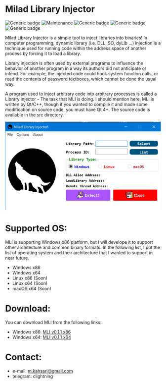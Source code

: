 # Milad Library Injector

![Generic badge](https://img.shields.io/badge/version-0.1.1-red.svg)
![Maintenance](https://img.shields.io/badge/Maintained%3F-yes-green.svg)
![Generic badge](https://img.shields.io/badge/Windows-Passed-blue.svg)
![Generic badge](https://img.shields.io/badge/Linux-Working-yellow.svg)
![Generic badge](https://img.shields.io/badge/macOS-Delayed-red.svg)

Milad Library Injector is a simple tool to inject libraries into binaries! In computer programming, dynamic library (i.e. DLL, SO, dyLib ...) injection is a technique used for running code within the address space of another process by forcing it to load a library.

Library injection is often used by external programs to influence the behavior of another program in a way its authors did not anticipate or intend. For example, the injected code could hook system function calls, or read the contents of password textboxes, which cannot be done the usual way.

A program used to inject arbitrary code into arbitrary processes is called a Library injector - The task that MLI is doing. I should mention here, MLI is written by Qt/C++, though if you wanted to compile it and made some modification on source code, you must have Qt 4+. The source code is available in the src directory. 

<p align="center">
<img src="https://github.com/miladkahsarialhadi/MLI/blob/master/img/1.PNG">
</p>

# Supported OS:

MLI is supporting Windows x86 platform, but I will develope it to support other architecture and common binary formats. In the following list, I put the list of operating system and their architecture that I wanted to support in near future. 

- Windows x86
- Windows x64 
- Linux x86 (Soon)
- Linux x64 (Soon)
- macOS x64 (Soon)

# Download:

You can download MLI from the following links:

- Windows x86: [MLI v0.1.1 x86](https://github.com/miladkahsarialhadi/MLI/releases/download/v0.1.1/MLI32-v0.1.1.zip)
- Windows x64: [MLI v0.1.1 x64](https://github.com/miladkahsarialhadi/MLI/releases/download/v0.1.1/MLI64-v0.1.1.zip)


# Contact:
- e-mail: m.kahsari@gmail.com
- telegram: clightning
